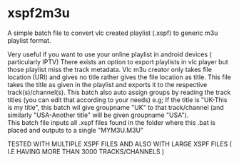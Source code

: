 # xspf2m3u
A simple batch file to convert vlc created playlist (.xspf) to generic m3u playlist format.

Very useful if you want to use your online playlist in android devices ( particularly IPTV)
There exists an option to export playlists in vlc player but those playlist miss the track metadata. 
Vlc m3u creator only takes file location (URI) and gives no title rather gives the file location as title.
This file takes the title as given in the playlist and exports it to the respective track(s)/channel(s).
This batch also auto assign groups by reading the track titles (you can edit that according to your needs)
e.g; If the title is "UK-This is my title", this batch wil give groupname "UK" to that track/channel (and similarly "USA-Another title" will be given groupname "USA").  
This batch file inputs all .xspf files found in the folder where this .bat is placed and outputs to a single "MYM3U.M3U"

TESTED WITH MULTIPLE XSPF FILES AND ALSO WITH LARGE XSPF FILES ( I.E HAVING MORE THAN 3000 TRACKS/CHANNELS )
